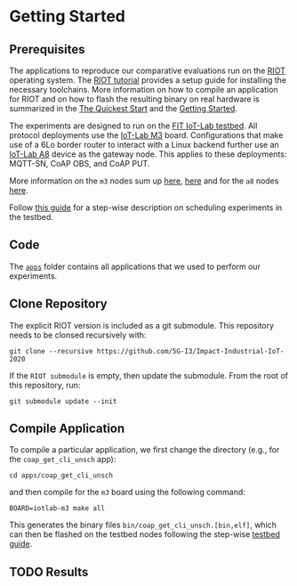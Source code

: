 # Getting Started

## Prerequisites
The applications to reproduce our comparative evaluations run on the [RIOT](https://github.com/RIOT-OS/RIOT) operating system.
The [RIOT tutorial](https://github.com/RIOT-OS/Tutorials) provides a setup guide for installing the necessary toolchains.
More information on how to compile an application for RIOT and on how to flash the resulting binary on real hardware is summarized in the [The Quickest Start](https://doc.riot-os.org/index.html#the-quickest-start) and the [Getting Started](https://doc.riot-os.org/getting-started.html).

The experiments are designed to run on the [FIT IoT-Lab testbed](https://www.iot-lab.info/).
All protocol deployments use the [IoT-Lab M3](https://www.iot-lab.info/docs/boards/iot-lab-m3/) board.
Configurations that make use of a 6Lo border router to interact with a Linux backend further use an [IoT-Lab A8](https://www.iot-lab.info/docs/boards/iot-lab-a8-m3/) device as the gateway node.
This applies to these deployments: MQTT-SN, CoAP OBS, and CoAP PUT.

More information on the `m3` nodes sum up [here](https://doc.riot-os.org/group__boards__iotlab-m3.html), [here](https://iot-lab.github.io/docs/boards/iot-lab-m3/) and for the `a8` nodes [here](https://iot-lab.github.io/docs/boards/iot-lab-a8-m3/).

Follow [this guide](https://www.iot-lab.info/legacy/tutorials/getting-started-tutorial/index.html) for a step-wise description on scheduling experiments in the testbed.

## Code
The [`apps`](apps/) folder contains all applications that we used to perform our experiments.

## Clone Repository
The explicit RIOT version is included as a git submodule.
This repository needs to be clonsed recursively with:

```
git clone --recursive https://github.com/5G-I3/Impact-Industrial-IoT-2020
```

If the `RIOT submodule` is empty, then update the submodule.
From the root of this repository, run:

```
git submodule update --init
```

## Compile Application

To compile a particular application, we first change the directory (e.g., for the `coap_get_cli_unsch` app):

```
cd apps/coap_get_cli_unsch
```

and then compile for the `m3` board using the following command:

```
BOARD=iotlab-m3 make all
```

This generates the binary files `bin/coap_get_cli_unsch.[bin,elf]`, which can then be flashed on the testbed nodes following the step-wise [testbed guide](https://www.iot-lab.info/legacy/tutorials/getting-started-tutorial/index.html).

## TODO Results
